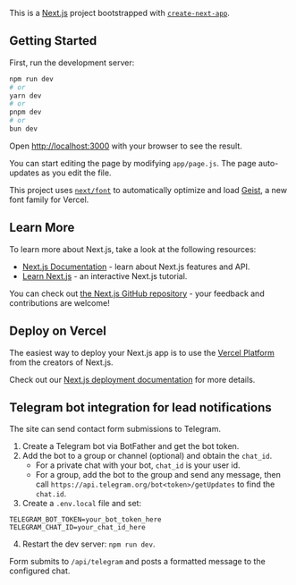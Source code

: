 This is a [Next.js](https://nextjs.org) project bootstrapped with [`create-next-app`](https://github.com/vercel/next.js/tree/canary/packages/create-next-app).

## Getting Started

First, run the development server:

```bash
npm run dev
# or
yarn dev
# or
pnpm dev
# or
bun dev
```

Open [http://localhost:3000](http://localhost:3000) with your browser to see the result.

You can start editing the page by modifying `app/page.js`. The page auto-updates as you edit the file.

This project uses [`next/font`](https://nextjs.org/docs/app/building-your-application/optimizing/fonts) to automatically optimize and load [Geist](https://vercel.com/font), a new font family for Vercel.

## Learn More

To learn more about Next.js, take a look at the following resources:

- [Next.js Documentation](https://nextjs.org/docs) - learn about Next.js features and API.
- [Learn Next.js](https://nextjs.org/learn) - an interactive Next.js tutorial.

You can check out [the Next.js GitHub repository](https://github.com/vercel/next.js) - your feedback and contributions are welcome!

## Deploy on Vercel

The easiest way to deploy your Next.js app is to use the [Vercel Platform](https://vercel.com/new?utm_medium=default-template&filter=next.js&utm_source=create-next-app&utm_campaign=create-next-app-readme) from the creators of Next.js.

Check out our [Next.js deployment documentation](https://nextjs.org/docs/app/building-your-application/deploying) for more details.

## Telegram bot integration for lead notifications

The site can send contact form submissions to Telegram.

1. Create a Telegram bot via BotFather and get the bot token.
2. Add the bot to a group or channel (optional) and obtain the `chat_id`.
   - For a private chat with your bot, `chat_id` is your user id.
   - For a group, add the bot to the group and send any message, then call `https://api.telegram.org/bot<token>/getUpdates` to find the `chat.id`.
3. Create a `.env.local` file and set:

```
TELEGRAM_BOT_TOKEN=your_bot_token_here
TELEGRAM_CHAT_ID=your_chat_id_here
```

4. Restart the dev server: `npm run dev`.

Form submits to `/api/telegram` and posts a formatted message to the configured chat.
